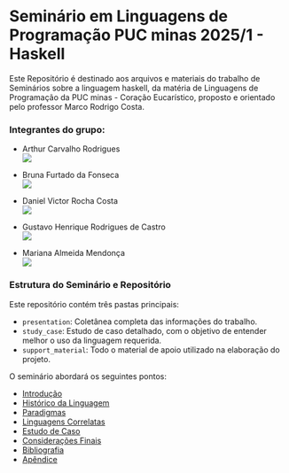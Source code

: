 # Seminário em Linguagens de Programação PUC minas 2025/1 - Haskell
Este Repositório é destinado aos arquivos e materiais do trabalho de Seminários sobre a linguagem haskell, da matéria de Linguagens de Programação da PUC minas - Coração Eucarístico, proposto e orientado pelo professor Marco Rodrigo Costa.


### Integrantes do grupo:

 - Arthur Carvalho Rodrigues   <br>                    [<img src = "https://img.shields.io/badge/github-black.svg?&style=for-the-badge&logo=github&logoColor=white">](https://github.com/ArthurCRodrigues)

 - Bruna Furtado da Fonseca    <br>                    [<img src = "https://img.shields.io/badge/github-black.svg?&style=for-the-badge&logo=github&logoColor=white">](https://github.com/cestpassion)

 - Daniel Victor Rocha Costa   <br>                    [<img src = "https://img.shields.io/badge/github-black.svg?&style=for-the-badge&logo=github&logoColor=white">](https://github.com/vitorrdan)

 - Gustavo Henrique Rodrigues de Castro  <br>          [<img src = "https://img.shields.io/badge/github-black.svg?&style=for-the-badge&logo=github&logoColor=white">](https://github.com/GhrCastro)

 - Mariana Almeida Mendonça    <br>                    [<img src = "https://img.shields.io/badge/github-black.svg?&style=for-the-badge&logo=github&logoColor=white">](https://github.com/marialmeida1)


### Estrutura do Seminário e Repositório

Este repositório contém três pastas principais:

- `presentation`: Coletânea completa das informações do trabalho.
- `study_case`: Estudo de caso detalhado, com o objetivo de entender melhor o uso da linguagem requerida.
- `support_material`: Todo o material de apoio utilizado na elaboração do projeto.

O seminário abordará os seguintes pontos:

- [Introdução](./support_material/01-introduction/)
- [Histórico da Linguagem](./support_material/02-language_history/)
- [Paradigmas](./support_material/03-paradigms/)
- [Linguagens Correlatas](./support_material/04-related_languages/)
- [Estudo de Caso](./support_material/05-study_case/)
- [Considerações Finais](./support_material/06-final_considerations/)
- [Bibliografia](./support_material/07-bibliography/)
- [Apêndice](./support_material/08-appendix/)


